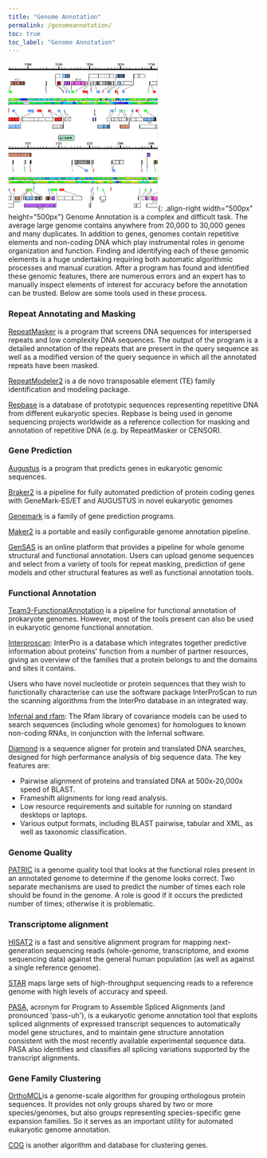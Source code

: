 ```yaml
---
title: "Genome Annotation"
permalink: /genomeannotation/
toc: true
toc_label: "Genome Annotation"
---
```


![image-left](/assets/images/resource_images/genome-annotation.gif){: .align-right width="500px" height="500px"} Genome Annotation is a complex and difficult task. The average large genome contains anywhere from 20,000 to 30,000 genes and many duplicates. In addition to genes, genomes contain repetitive elements and non-coding DNA which play instrumental roles in genome organization and function. Finding and identifying each of these genomic elements is a huge undertaking requiring both automatic algorithmic processes and manual curation. After a program has found and identified these genomic features, there are numerous errors and an expert has to manually inspect elements of interest for accuracy before the annotation can be trusted. Below are some tools used in these process.

### Repeat Annotating and Masking

[RepeatMasker](http://repeatmasker.org/) is a program that screens DNA sequences for interspersed repeats and low complexity DNA sequences. The output of the program is a detailed annotation of the repeats that are present in the query sequence as well as a modified version of the query sequence in which all the annotated repeats have been masked.  

[RepeatModeler2](https://github.com/Dfam-consortium/RepeatModeler) is a de novo transposable element (TE) family identification and modeling package.  

[Repbase](https://www.girinst.org/repbase/update/index.html) is a database of prototypic sequences representing repetitive DNA from different eukaryotic species. Repbase is being used in genome sequencing projects worldwide as a reference collection for masking and annotation of repetitive DNA (e.g. by RepeatMasker or CENSOR).  

### Gene Prediction 

[Augustus](http://bioinf.uni-greifswald.de/augustus/) is a program that predicts genes in eukaryotic genomic sequences.  

[Braker2](http://exon.gatech.edu/braker1.html) is a pipeline for fully automated prediction of protein coding genes with GeneMark-ES/ET and AUGUSTUS in novel eukaryotic genomes   

[Genemark](http://exon.gatech.edu/GeneMark/) is a family of gene prediction programs.  

[Maker2](http://www.yandell-lab.org/software/maker.html) is a portable and easily configurable genome annotation pipeline. 

[GenSAS](https://www.gensas.org/) is an online platform that provides a pipeline for whole genome structural and functional annotation. Users can upload genome sequences and select from a variety of tools for repeat masking, prediction of gene models and other structural features as well as functional annotation tools. 

### Functional Annotation

[Team3-FunctionalAnnotation](https://github.com/compgenomics2019/Team3-FunctionalAnnotation) is a pipeline for functional annotation of prokaryote genomes. However, most of the tools present can also be used in eukaryotic genome functional annotation. 

[Interproscan](https://github.com/ebi-pf-team/interproscan): InterPro is a database which integrates together predictive information about proteins' function from a number of partner resources, giving an overview of the families that a protein belongs to and the domains and sites it contains.   

Users who have novel nucleotide or protein sequences that they wish to functionally characterise can use the software package InterProScan to run the scanning algorithms from the InterPro database in an integrated way.

[Infernal and rfam](https://github.com/Rfam/rfam-docs/blob/master/docs/source/genome-annotation.rst): The Rfam library of covariance models can be used to search sequences (including whole genomes) for homologues to known non-coding RNAs, in conjunction with the Infernal software.

[Diamond](https://github.com/bbuchfink/diamond) is a sequence aligner for protein and translated DNA searches, designed for high performance analysis of big sequence data. The key features are:
- Pairwise alignment of proteins and translated DNA at 500x-20,000x speed of BLAST.
- Frameshift alignments for long read analysis.
- Low resource requirements and suitable for running on standard desktops or laptops.
- Various output formats, including BLAST pairwise, tabular and XML, as well as taxonomic classification.

### Genome Quality

[PATRIC](https://docs.patricbrc.org/tutorial/genome_quality_report/genome_quality_report.html) is a genome quality tool that looks at the functional roles present in an annotated genome to determine if the genome looks correct. Two separate mechanisms are used to predict the number of times each role should be found in the genome. A role is good if it occurs the predicted number of times; otherwise it is problematic.

### Transcriptome alignment 

[HISAT2](http://ccb.jhu.edu/software/hisat2/manual.shtml#getting-started-with-hisat2) is a fast and sensitive alignment program for mapping next-generation sequencing reads (whole-genome, transcriptome, and exome sequencing data) against the general human population (as well as against a single reference genome).

[STAR](https://github.com/alexdobin/STAR) maps large sets of high-throughput sequencing reads to a reference genome with high levels of accuracy and speed.

[PASA](https://github.com/PASApipeline/PASApipeline/wiki), acronym for Program to Assemble Spliced Alignments (and pronounced 'pass-uh'), is a eukaryotic genome annotation tool that exploits spliced alignments of expressed transcript sequences to automatically model gene structures, and to maintain gene structure annotation consistent with the most recently available experimental sequence data. PASA also identifies and classifies all splicing variations supported by the transcript alignments. 

### Gene Family Clustering

[OrthoMCL](https://orthomcl.org/orthomcl/)is a genome-scale algorithm for grouping orthologous protein sequences. It provides not only groups shared by two or more species/genomes, but also groups representing species-specific gene expansion families. So it serves as an important utility for automated eukaryotic genome annotation.

[COG](http://archive-dtd.ncbi.nlm.nih.gov/COG/) is another algorithm and database for clustering genes.
